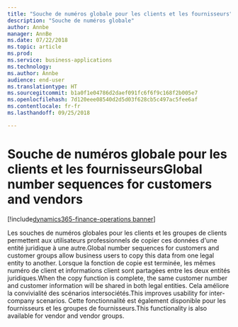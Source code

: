 ```yaml
---
title: "Souche de numéros globale pour les clients et les fournisseurs"
description: "Souche de numéros globale"
author: Annbe
manager: AnnBe
ms.date: 07/22/2018
ms.topic: article
ms.prod: 
ms.service: business-applications
ms.technology: 
ms.author: Annbe
audience: end-user
ms.translationtype: HT
ms.sourcegitcommit: b1a0f1e04786d2daef091fc6f6f9c168f2b005e7
ms.openlocfilehash: 7d120eee08540d2d5d03f628cb5c497ac5fee6af
ms.contentlocale: fr-fr
ms.lasthandoff: 09/25/2018

---
```

#  <a name="global-number-sequences-for-customers-and-vendors"></a><span data-ttu-id="4fc60-103">Souche de numéros globale pour les clients et les fournisseurs</span><span class="sxs-lookup"><span data-stu-id="4fc60-103">Global number sequences for customers and vendors</span></span>

[!include[dynamics365-finance-operations banner](../includes/dynamics365-finance-operations.md)]


<span data-ttu-id="4fc60-104">Les souches de numéros globales pour les clients et les groupes de clients permettent aux utilisateurs professionnels de copier ces données d'une entité juridique à une autre.</span><span class="sxs-lookup"><span data-stu-id="4fc60-104">Global number sequences for customers and customer groups allow business users to copy this data from one legal entity to another.</span></span> <span data-ttu-id="4fc60-105">Lorsque la fonction de copie est terminée, les mêmes numéro de client et informations client sont partagées entre les deux entités juridiques.</span><span class="sxs-lookup"><span data-stu-id="4fc60-105">When the copy function is complete, the same customer number and customer information will be shared in both legal entities.</span></span> <span data-ttu-id="4fc60-106">Cela améliore la convivialité des scénarios intersociétés.</span><span class="sxs-lookup"><span data-stu-id="4fc60-106">This improves usability for inter-company scenarios.</span></span> <span data-ttu-id="4fc60-107">Cette fonctionnalité est également disponible pour les fournisseurs et les groupes de fournisseurs.</span><span class="sxs-lookup"><span data-stu-id="4fc60-107">This functionality is also available for vendor and vendor groups.</span></span>

